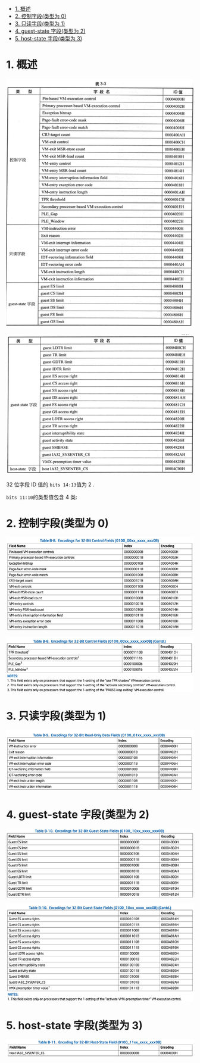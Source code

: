 
<!-- @import "[TOC]" {cmd="toc" depthFrom=1 depthTo=6 orderedList=false} -->

<!-- code_chunk_output -->

- [1. 概述](#1-概述)
- [2. 控制字段(类型为 0)](#2-控制字段类型为-0)
- [3. 只读字段(类型为 1)](#3-只读字段类型为-1)
- [4. guest-state 字段(类型为 2)](#4-guest-state-字段类型为-2)
- [5. host-state 字段(类型为 3)](#5-host-state-字段类型为-3)

<!-- /code_chunk_output -->

# 1. 概述

![2020-03-02-14-17-54.png](./images/2020-03-02-14-17-54.png)

![2020-03-02-14-21-08.png](./images/2020-03-02-14-21-08.png)

32 位字段 ID 值的 `bits 14:13`值为 2 .

`bits 11:10`的类型值包含 4 类:

# 2. 控制字段(类型为 0)

![2021-04-08-22-08-00.png](./images/2021-04-08-22-08-00.png)

![2021-04-08-22-08-09.png](./images/2021-04-08-22-08-09.png)

# 3. 只读字段(类型为 1)

![2021-04-08-22-11-12.png](./images/2021-04-08-22-11-12.png)

# 4. guest-state 字段(类型为 2)

![2021-04-08-22-11-27.png](./images/2021-04-08-22-11-27.png)

![2021-04-08-22-11-51.png](./images/2021-04-08-22-11-51.png)

# 5. host-state 字段(类型为 3)

![2021-04-08-22-11-59.png](./images/2021-04-08-22-11-59.png)